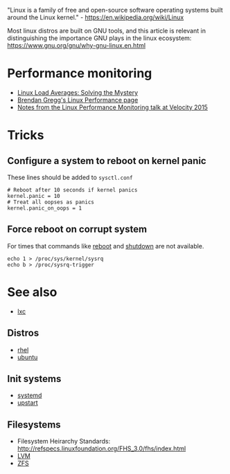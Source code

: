 "Linux is a family of free and open-source software operating systems built around the Linux kernel." - <https://en.wikipedia.org/wiki/Linux>

Most linux distros are built on GNU tools, and this article is relevant in distinguishing the importance GNU plays in the linux ecosystem: <https://www.gnu.org/gnu/why-gnu-linux.en.html>

# Performance monitoring

- [Linux Load Averages: Solving the Mystery](http://www.brendangregg.com/blog/2017-08-08/linux-load-averages.html)
- [Brendan Gregg's Linux Performance page](http://www.brendangregg.com/linuxperf.html)
- [Notes from the Linux Performance Monitoring talk at Velocity 2015](linux-performance-monitoring)

# Tricks

## Configure a system to reboot on kernel panic

These lines should be added to `sysctl.conf`

```
# Reboot after 10 seconds if kernel panics
kernel.panic = 10  
# Treat all oopses as panics  
kernel.panic_on_oops = 1
```

## Force reboot on corrupt system

For times that commands like [reboot](reboot "wikilink") and [shutdown](shutdown "wikilink") are not available.

```
echo 1 > /proc/sys/kernel/sysrq
echo b > /proc/sysrq-trigger
```

# See also

- [lxc](lxc)

## Distros

- [rhel](rhel)
- [ubuntu](ubuntu)

## Init systems

- [systemd](systemd)
- [upstart](upstart)

## Filesystems

- Filesystem Heirarchy Standards: <http://refspecs.linuxfoundation.org/FHS_3.0/fhs/index.html>
- [LVM](lvm)
- [ZFS](zfs)

